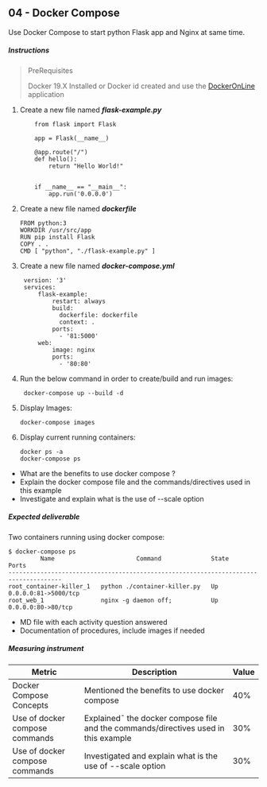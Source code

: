 ## 04 - Docker Compose

Use Docker Compose to start python Flask app and Nginx at same time. 

##### Instructions

> PreRequisites
>
> Docker 19.X Installed or Docker id created and use the [DockerOnLine](https://labs.play-with-docker.com/) application
>


1. Create a new file named ***flask-example.py***
    ```
        from flask import Flask
        
        app = Flask(__name__)
        
        @app.route("/")
        def hello():
            return "Hello World!"
        
        
        if __name__ == "__main__":
            app.run('0.0.0.0')
    ```
2. Create a new file named ***dockerfile***
     ```
    FROM python:3
    WORKDIR /usr/src/app
    RUN pip install Flask
    COPY . .
    CMD [ "python", "./flask-example.py" ]
    ```
     
3. Create a new file named ***docker-compose.yml***
   ```
    version: '3'
    services:
        flask-example:
            restart: always
            build:
              dockerfile: dockerfile
              context: .
            ports:
              - '81:5000'
        web:
            image: nginx
            ports:
              - '80:80'

    ```

4. Run the below command in order to create/build  and run images:
   ```
    docker-compose up --build -d
    ```
   
5.  Display Images:
    
    ```
    docker-compose images
    ```
5.  Display current running containers:
    
    ```
    docker ps -a
    docker-compose ps
    ```

- What are the benefits to use docker compose ?
- Explain the docker compose file and the commands/directives used in this example
- Investigate and explain what is the use of --scale option

##### Expected deliverable 

Two containers running using docker compose:

```
$ docker-compose ps
         Name                       Command              State          Ports        
-------------------------------------------------------------------------------------
root_container-killer_1   python ./container-killer.py   Up      0.0.0.0:81->5000/tcp
root_web_1                nginx -g daemon off;           Up      0.0.0.0:80->80/tcp  

```
- MD file with each activity question answered
- Documentation of procedures, include images if needed

##### Measuring instrument 


| Metric  |  Description | Value  |
| ------------ | ------------ | ------------ |
|  Docker Compose Concepts | Mentioned the benefits to use docker compose | 40%  |
|  Use of docker compose commands | Explained˜ the docker compose file and the commands/directives used in this example  |  30% |
|  Use of docker compose commands | Investigated and explain what is the use of --scale option  |  30% |


